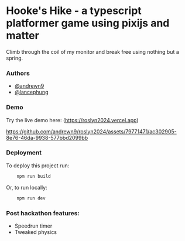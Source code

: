 # Hooke's Hike - a typescript platformer game using pixijs and matter
Climb through the coil of my monitor and break free using nothing but a spring.

### Authors

- [@andrewn9](https://www.github.com/andrewn9)
- [@lancephung](https://www.github.com/lancephung)

### Demo
Try the live demo here:
(https://roslyn2024.vercel.app)

https://github.com/andrewn9/roslyn2024/assets/79771471/ac302905-8e76-46da-9938-577bbd2099bb

### Deployment

To deploy this project run:

```bash
    npm run build
```

Or, to run locally:

```bash
    npm run dev
```

### Post hackathon features:
- Speedrun timer
- Tweaked physics
